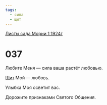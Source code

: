 ```yaml
---
tags:
  - сила
  - щит
---
```


[Листы сада Мории 1 1924г](/agni/1924)

# 037
Любите Меня — сила ваша растёт любовью.   

[Щит](/tag/#щит) Мой — любовь.   

Улыбка Моя осветит вас.   

Дорожите признаками Святого Общения.   


